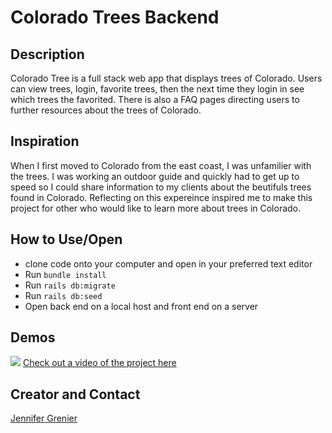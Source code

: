 # Colorado Trees Backend 

## Description
Colorado Tree is a full stack web app that displays trees of Colorado. Users can view trees, login, favorite trees, then the next time they login in see which trees the favorited. There is also a FAQ pages directing users to further resources about the trees of Colorado.

## Inspiration 
When I first moved to Colorado from the east coast, I was unfamilier with the trees. I was working an outdoor guide and quickly had to get up to speed so I could share information to my clients about the beutifuls trees found in Colorado. Reflecting on this expereince inspired me to make this project for other who would like to learn more about trees in Colorado. 

## How to Use/Open
* clone code onto your computer and open in your preferred text editor
* Run ``bundle install``
* Run ``rails db:migrate``
* Run ``rails db:seed``
* Open back end on a local host and front end on a server

## Demos
![](LoginAndFaqs.gif)
[Check out a video of the project here](https://youtu.be/T2Wecqo6DP4)

## Creator and Contact
[Jennifer Grenier](https://www.linkedin.com/in/jennifer-a-grenier/)

